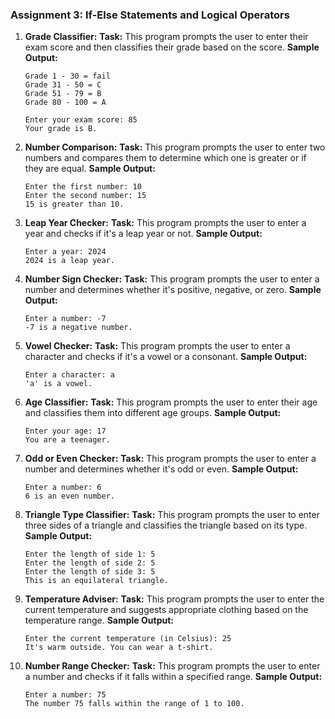 
### Assignment 3: If-Else Statements and Logical Operators

1. **Grade Classifier:**
   **Task:** This program prompts the user to enter their exam score and then classifies their grade based on the score.
   **Sample Output:**  
   ```
   Grade 1 - 30 = fail
   Grade 31 - 50 = C
   Grade 51 - 79 = B
   Grade 80 - 100 = A
   
   Enter your exam score: 85
   Your grade is B.
   ```

2. **Number Comparison:**
   **Task:** This program prompts the user to enter two numbers and compares them to determine which one is greater or if they are equal.
   **Sample Output:**  
   ```
   Enter the first number: 10
   Enter the second number: 15
   15 is greater than 10.
   ```

3. **Leap Year Checker:**
   **Task:** This program prompts the user to enter a year and checks if it's a leap year or not.
   **Sample Output:**  
   ```
   Enter a year: 2024
   2024 is a leap year.
   ```

4. **Number Sign Checker:**
   **Task:** This program prompts the user to enter a number and determines whether it's positive, negative, or zero.
   **Sample Output:**  
   ```
   Enter a number: -7
   -7 is a negative number.
   ```

5. **Vowel Checker:**
   **Task:** This program prompts the user to enter a character and checks if it's a vowel or a consonant.
   **Sample Output:**  
   ```
   Enter a character: a
   'a' is a vowel.
   ```

6. **Age Classifier:**
   **Task:** This program prompts the user to enter their age and classifies them into different age groups.
   **Sample Output:**  
   ```
   Enter your age: 17
   You are a teenager.
   ```

7. **Odd or Even Checker:**
   **Task:** This program prompts the user to enter a number and determines whether it's odd or even.
   **Sample Output:**  
   ```
   Enter a number: 6
   6 is an even number.
   ```

8. **Triangle Type Classifier:**
   **Task:** This program prompts the user to enter three sides of a triangle and classifies the triangle based on its type.
   **Sample Output:**  
   ```
   Enter the length of side 1: 5
   Enter the length of side 2: 5
   Enter the length of side 3: 5
   This is an equilateral triangle.
   ```

9. **Temperature Adviser:**
   **Task:** This program prompts the user to enter the current temperature and suggests appropriate clothing based on the temperature range.
   **Sample Output:**  
   ```
   Enter the current temperature (in Celsius): 25
   It's warm outside. You can wear a t-shirt.
   ```

10. **Number Range Checker:**
    **Task:** This program prompts the user to enter a number and checks if it falls within a specified range.
    **Sample Output:**  
    ```
    Enter a number: 75
    The number 75 falls within the range of 1 to 100.
    ```
